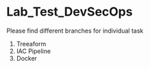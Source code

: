 # Lab_Test_DevSecOps
Please find different branches for individual task
1. Treeaform
2. IAC Pipeline
3. Docker
